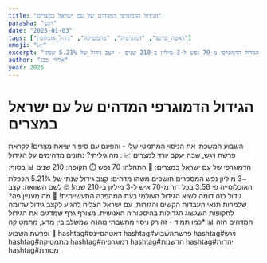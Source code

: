 ```yaml
---
title: "הגידול הדמוגרפי המדהים של עם ישראל במצרים"
parasha: "ויגש"
date: "2025-01-03"
tags: ["דאטה_סיינס", "דמוגרפיה", "מתמטיקה", "גידול_אוכלוסין"]
emoji: "📈"
excerpt: "ניתוח מתמטי של הגידול הדמוגרפי מ-70 נפש ל-3 מיליון ב-210 שנים - קצב גידול של 5.21% שנתי"
author: "אלירן סבג"
year: 2025
---
```


# הגידול הדמוגרפי המדהים של עם ישראל במצרים

השבוע המשכתי את הניסוי המתמטי שלי - והפעם עם סיפור יציאת מצרים! לקראת פרשת ויגש, שבה יעקב יורד למצרים 📈 .
מה גיליתי? נתונים מדהימים על הגידול הדמוגרפי של עם ישראל במצרים:
🔢 התחלה: 70 נפש ⏱️ תקופה: 210 שנים 📊 בסוף: ~3 מיליון נפש
המספרים חושפים משהו מדהים:
קצב גידול שנתי של 5.21%
הכפלת האוכלוסייה פי 3.56 בכל דור
מ-70 איש ל-3 מיליון ב-210 שנה!
🤓 לשם השוואה: קצב גידול כזה דומה לשיא הגידול העולמי בעת המהפכה התעשייתית!
🎯 מה מעניין פה? שלמרות תנאי העבדות הקשים והגזרות, עם ישראל הצליח להגיע לקצב גידול שדומה לתקופות השגשוג הגדולות בהיסטוריה האנושית.
מצורף גרף שמדגים את הגידול המדהים הזה 📊
*כמו תמיד - זה רק ניסוי מחשבתי מהנה שמשלב בין מדע, מתמטיקה ופרשת השבוע 🙏
hashtag#דאטהסיינס hashtag#פרשתהשבוע hashtag#ויגש hashtag#מתמטיקה hashtag#דמוגרפיה hashtag#חדשנות hashtag#יהדות hashtag#מסורת
